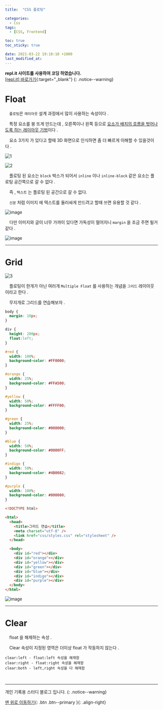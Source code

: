 ```yaml
---
title:  "CSS 플로팅" 

categories:
  - Css
tags:
  - [CSS, Frontend]

toc: true
toc_sticky: true

date: 2021-03-22 19:10:10 +1000
last_modified_at: 
---
```

**repl.it 사이트를 사용하여 코딩 하였습니다.**   
[[repl.it] 바로가기](https://replit.com/){:target="_blank"}
{: .notice--warning}

# Float

　`플로팅`은 `레이아웃` 설계 과정에서 많이 사용하는 속성이다 . 

　특정 요소를 붕 뜨게 만드는데 , 오른쪽이나 왼쪽 등으로 <u>요소가 배치의 흐름을 벗어나도록 하는 레이아웃 기법</u>이다 .

　요소 3가지 가 있다고 할때 3D 화면으로 인식하면 좀 더 빠르게 이해할 수 있을것이다 .

![1](https://user-images.githubusercontent.com/50429028/111984956-5df5d000-8b4f-11eb-8327-e085b1ab1050.png)

![2](https://user-images.githubusercontent.com/50429028/111984965-5fbf9380-8b4f-11eb-9a8f-e8149e1255e2.png)

　플로팅 된 요소는 `block` 박스가 되어서 `inline` 이나 `inline-block` 같은 요소는 플로팅 공간쪽으로 갈 수 없다 . 

　즉 , `텍스트` 는 플로팅 된 공간으로 갈 수 없다. 

　`신문` 처럼 이미지 에 텍스트를 둘러싸게 만드려고 할때 쓰면 유용할 것 같다 .

![image](https://user-images.githubusercontent.com/50429028/111987340-73b8c480-8b52-11eb-8b57-dc3cf7d095b5.png)

　다만 이미지와 글이 너무 가까이 있다면 가독성이 떨어지니 `margin` 을 조금 주면 될거 같다 .

![image](https://user-images.githubusercontent.com/50429028/111987262-597ee680-8b52-11eb-966b-2a8d4b1f08a9.png)

***

# Grid

![3](https://user-images.githubusercontent.com/50429028/111988896-71576a00-8b54-11eb-967f-488026418c40.png)

　플로팅이 한개가 아닌 여러개 `Multiple Float` 를 사용하는 개념을 `그리드` 레이아웃 이라고 한다 .

　무지개로 그리드를 연습해보자 .
```css
body {
  margin: 10px;
}

div {
  height: 200px;
  float:left;
}

#red {
  width: 100%;
  background-color: #FF0000;
}

#orange {
  width: 25%;
  background-color: #FFA500;
}

#yellow {
  width: 50%;
  background-color: #FFFF00;
}

#green {
  width: 25%;
  background-color: #008000;
}

#blue {
  width: 50%;
  background-color: #0000FF;
}

#indigo {
  width: 50%;
  background-color: #4B0082;
}

#purple {
  width: 100%;
  background-color: #800080;
}
```

```html
<!DOCTYPE html>

<html>
  <head>
    <title>그리드 연습</title>
    <meta charset="utf-8" />
    <link href="css/styles.css" rel="stylesheet" />
  </head>

  <body>
    <div id="red"></div>
    <div id="orange"></div>
    <div id="yellow"></div>
    <div id="green"></div>
    <div id="blue"></div>
    <div id="indigo"></div>
    <div id="purple"></div>
  </body>
</html>
```
![image](https://user-images.githubusercontent.com/50429028/111990616-c5fbe480-8b56-11eb-91c0-bcc3dd493845.png)

***

# Clear

　float 을 해제하는 속성 .

　Clear 속성이 지정된 영역은 더이상 float 가 작동하지 않는다 .

```
clear:left - float:left 속성을 해재함
clear:right - float:right 속성을 해재함
clear:both - left,right 속성을 다 해재함
```

<br>

***

개인 기록용 스터디 블로그 입니다.
{: .notice--warning}

[맨 위로 이동하기](#){: .btn .btn--primary }{: .align-right}